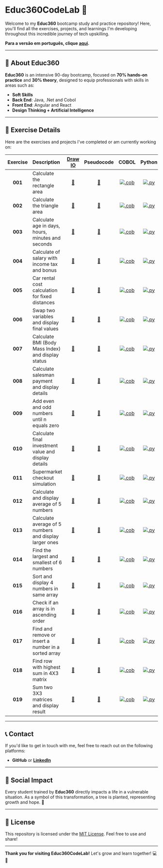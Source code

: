 # Educ360CodeLab 🚀

Welcome to my **Educ360** bootcamp study and practice repository! Here, you'll find all the exercises, projects, and learnings I'm developing throughout this incredible journey of tech upskilling.

**Para a versão em português, clique [aqui](https://github.com/fmarqueseti/Educ360CodeLab/blob/main/README_BR.md).**

---

## 📝 **About Educ360**
**Educ360** is an intensive 90-day bootcamp, focused on **70% hands-on practice** and **30% theory**, designed to equip professionals with skills in areas such as:
- **Soft Skills**
- **Back End**: Java, .Net and Cobol
- **Front End**: Angular and React
- **Design Thinking + Artificial Intelligence**

---

## 📂 **Exercise Details**
Here are the exercises and projects I've completed or am currently working on:

| Exercise | Description | [Draw IO](https://app.diagrams.net/) | Pseudocode | COBOL | Python | Javascript |
|:-----------:|:-----------|:------------:|:---------------:|:--------------:|:--------------:|:--------------:|
| **001** | Calculate the rectangle area | [📐](https://github.com/fmarqueseti/Educ360CodeLab/blob/main/dia/exerc001.drawio) | [📝](https://github.com/fmarqueseti/Educ360CodeLab/blob/main/por/EXERC001.txt) | [![.cob](http://www.fmarques.eti.br/ico/file-type-cobol.svg ".cob")](https://github.com/fmarqueseti/Educ360CodeLab/blob/main/cob/EXERC001.cbl) | [![.py](https://cdn.jsdelivr.net/gh/devicons/devicon@latest/icons/python/python-original.svg ".py")](https://github.com/fmarqueseti/Educ360CodeLab/blob/main/py/exerc001.py) | [![.js](http://www.fmarques.eti.br/ico/file-type-js.jpg ".js")](https://github.com/fmarqueseti/Educ360CodeLab/blob/main/js/exerc001.js) |
| **002** | Calculate the triangle area  | [📐](https://github.com/fmarqueseti/Educ360CodeLab/blob/main/dia/exerc002.drawio) | [📝](https://github.com/fmarqueseti/Educ360CodeLab/blob/main/por/EXERC002.txt) | [![.cob](http://www.fmarques.eti.br/ico/file-type-cobol.svg ".cob")](https://github.com/fmarqueseti/Educ360CodeLab/blob/main/cob/EXERC002.cbl) | [![.py](https://cdn.jsdelivr.net/gh/devicons/devicon@latest/icons/python/python-original.svg ".py")](https://github.com/fmarqueseti/Educ360CodeLab/blob/main/py/exerc002.py) | [![.js](http://www.fmarques.eti.br/ico/file-type-js.jpg ".js")](https://github.com/fmarqueseti/Educ360CodeLab/blob/main/js/exerc002.js) |
| **003** | Calculate age in days, hours, minutes and seconds | [📐](https://github.com/fmarqueseti/Educ360CodeLab/blob/main/dia/exerc003.drawio) | [📝](https://github.com/fmarqueseti/Educ360CodeLab/blob/main/por/EXERC003.txt) | [![.cob](http://www.fmarques.eti.br/ico/file-type-cobol.svg ".cob")](https://github.com/fmarqueseti/Educ360CodeLab/blob/main/cob/EXERC003.cbl) | [![.py](https://cdn.jsdelivr.net/gh/devicons/devicon@latest/icons/python/python-original.svg ".py")](https://github.com/fmarqueseti/Educ360CodeLab/blob/main/py/exerc003.py) | [![.js](http://www.fmarques.eti.br/ico/file-type-js.jpg ".js")](https://github.com/fmarqueseti/Educ360CodeLab/blob/main/js/exerc003.js) |
| **004** | Calculate of salary with income tax and bonus | [📐](https://github.com/fmarqueseti/Educ360CodeLab/blob/main/dia/exerc004.drawio) | [📝](https://github.com/fmarqueseti/Educ360CodeLab/blob/main/por/EXERC004.txt) | [![.cob](http://www.fmarques.eti.br/ico/file-type-cobol.svg ".cob")](https://github.com/fmarqueseti/Educ360CodeLab/blob/main/cob/EXERC004.cbl) | [![.py](https://cdn.jsdelivr.net/gh/devicons/devicon@latest/icons/python/python-original.svg ".py")](https://github.com/fmarqueseti/Educ360CodeLab/blob/main/py/exerc004.py) | [![.js](http://www.fmarques.eti.br/ico/file-type-js.jpg ".js")](https://github.com/fmarqueseti/Educ360CodeLab/blob/main/js/exerc004.js) |
| **005** | Car rental cost calculation for fixed distances | [📐](https://github.com/fmarqueseti/Educ360CodeLab/blob/main/dia/exerc005.drawio) | [📝](https://github.com/fmarqueseti/Educ360CodeLab/blob/main/por/EXERC005.txt) | [![.cob](http://www.fmarques.eti.br/ico/file-type-cobol.svg ".cob")](https://github.com/fmarqueseti/Educ360CodeLab/blob/main/cob/EXERC005.cbl) | [![.py](https://cdn.jsdelivr.net/gh/devicons/devicon@latest/icons/python/python-original.svg ".py")](https://github.com/fmarqueseti/Educ360CodeLab/blob/main/py/exerc005.py) | [![.js](http://www.fmarques.eti.br/ico/file-type-js.jpg ".js")](https://github.com/fmarqueseti/Educ360CodeLab/blob/main/js/exerc005.js) |
| **006** | Swap two variables and display final values | [📐](https://github.com/fmarqueseti/Educ360CodeLab/blob/main/por/exerc006.drawio) | [📝](https://github.com/fmarqueseti/Educ360CodeLab/blob/main/por/EXERC006.txt) | [![.cob](http://www.fmarques.eti.br/ico/file-type-cobol.svg ".cob")](https://github.com/fmarqueseti/Educ360CodeLab/blob/main/cob/EXERC006.cbl) | [![.py](https://cdn.jsdelivr.net/gh/devicons/devicon@latest/icons/python/python-original.svg ".py")](https://github.com/fmarqueseti/Educ360CodeLab/blob/main/py/exerc006.py) | [![.js](http://www.fmarques.eti.br/ico/file-type-js.jpg ".js")](https://github.com/fmarqueseti/Educ360CodeLab/blob/main/js/exerc006.js) |
| **007** | Calculate BMI (Body Mass Index) and display status | [📐](https://github.com/fmarqueseti/Educ360CodeLab/blob/main/por/exerc007.drawio) | [📝](https://github.com/fmarqueseti/Educ360CodeLab/blob/main/por/EXERC007.txt) | [![.cob](http://www.fmarques.eti.br/ico/file-type-cobol.svg ".cob")](https://github.com/fmarqueseti/Educ360CodeLab/blob/main/cob/EXERC007.cbl) | [![.py](https://cdn.jsdelivr.net/gh/devicons/devicon@latest/icons/python/python-original.svg ".py")](https://github.com/fmarqueseti/Educ360CodeLab/blob/main/py/exerc007.py) | [![.js](http://www.fmarques.eti.br/ico/file-type-js.jpg ".js")](https://github.com/fmarqueseti/Educ360CodeLab/blob/main/js/exerc007.js) |
| **008** | Calculate salesman payment and display details | [📐](https://github.com/fmarqueseti/Educ360CodeLab/blob/main/por/exerc008.drawio) | [📝](https://github.com/fmarqueseti/Educ360CodeLab/blob/main/por/EXERC008.txt) | [![.cob](http://www.fmarques.eti.br/ico/file-type-cobol.svg ".cob")](https://github.com/fmarqueseti/Educ360CodeLab/blob/main/cob/EXERC008.cbl) | [![.py](https://cdn.jsdelivr.net/gh/devicons/devicon@latest/icons/python/python-original.svg ".py")](https://github.com/fmarqueseti/Educ360CodeLab/blob/main/py/exerc008.py) | [![.js](http://www.fmarques.eti.br/ico/file-type-js.jpg ".js")](https://github.com/fmarqueseti/Educ360CodeLab/blob/main/js/exerc008.js) |
| **009** | Add even and odd numbers until n equals zero | [📐](https://github.com/fmarqueseti/Educ360CodeLab/blob/main/por/exerc009.drawio) | [📝](https://github.com/fmarqueseti/Educ360CodeLab/blob/main/por/EXERC009.txt) | [![.cob](http://www.fmarques.eti.br/ico/file-type-cobol.svg ".cob")](https://github.com/fmarqueseti/Educ360CodeLab/blob/main/cob/EXERC009.cbl) | [![.py](https://cdn.jsdelivr.net/gh/devicons/devicon@latest/icons/python/python-original.svg ".py")](https://github.com/fmarqueseti/Educ360CodeLab/blob/main/py/exerc009.py) | [![.js](http://www.fmarques.eti.br/ico/file-type-js.jpg ".js")](https://github.com/fmarqueseti/Educ360CodeLab/blob/main/js/exerc009.js) |
| **010** | Calculate final investment value and display details | [📐](https://github.com/fmarqueseti/Educ360CodeLab/blob/main/por/exerc010.drawio) | [📝](https://github.com/fmarqueseti/Educ360CodeLab/blob/main/por/EXERC010.txt) | [![.cob](http://www.fmarques.eti.br/ico/file-type-cobol.svg ".cob")](https://github.com/fmarqueseti/Educ360CodeLab/blob/main/cob/EXERC010.cbl) | [![.py](https://cdn.jsdelivr.net/gh/devicons/devicon@latest/icons/python/python-original.svg ".py")](https://github.com/fmarqueseti/Educ360CodeLab/blob/main/py/exerc010.py) | [![.js](http://www.fmarques.eti.br/ico/file-type-js.jpg ".js")](https://github.com/fmarqueseti/Educ360CodeLab/blob/main/js/exerc010.js) |
| **011** | Supermarket checkout simulation | [📐](https://github.com/fmarqueseti/Educ360CodeLab/blob/main/por/exerc011.drawio) | [📝](https://github.com/fmarqueseti/Educ360CodeLab/blob/main/por/EXERC011.txt) | [![.cob](http://www.fmarques.eti.br/ico/file-type-cobol.svg ".cob")](https://github.com/fmarqueseti/Educ360CodeLab/blob/main/cob/EXERC011.cbl) | [![.py](https://cdn.jsdelivr.net/gh/devicons/devicon@latest/icons/python/python-original.svg ".py")](https://github.com/fmarqueseti/Educ360CodeLab/blob/main/py/exerc011.py) | [![.js](http://www.fmarques.eti.br/ico/file-type-js.jpg ".js")](https://github.com/fmarqueseti/Educ360CodeLab/blob/main/js/exerc011.js) |
| **012** | Calculate and display average of 5 numbers | [📐](https://github.com/fmarqueseti/Educ360CodeLab/blob/main/por/exerc012.drawio) | [📝](https://github.com/fmarqueseti/Educ360CodeLab/blob/main/por/EXERC012.txt) | [![.cob](http://www.fmarques.eti.br/ico/file-type-cobol.svg ".cob")](https://github.com/fmarqueseti/Educ360CodeLab/blob/main/cob/EXERC012.cbl) | [![.py](https://cdn.jsdelivr.net/gh/devicons/devicon@latest/icons/python/python-original.svg ".py")](https://github.com/fmarqueseti/Educ360CodeLab/blob/main/py/exerc012.py) | [![.js](http://www.fmarques.eti.br/ico/file-type-js.jpg ".js")](https://github.com/fmarqueseti/Educ360CodeLab/blob/main/js/exerc012.js) |
| **013** | Calculate average of 5 numbers and display larger ones | [📐](https://github.com/fmarqueseti/Educ360CodeLab/blob/main/por/exerc013.drawio) | [📝](https://github.com/fmarqueseti/Educ360CodeLab/blob/main/por/EXERC013.txt) | [![.cob](http://www.fmarques.eti.br/ico/file-type-cobol.svg ".cob")](https://github.com/fmarqueseti/Educ360CodeLab/blob/main/cob/EXERC013.cbl) | [![.py](https://cdn.jsdelivr.net/gh/devicons/devicon@latest/icons/python/python-original.svg ".py")](https://github.com/fmarqueseti/Educ360CodeLab/blob/main/py/exerc013.py) | [![.js](http://www.fmarques.eti.br/ico/file-type-js.jpg ".js")](https://github.com/fmarqueseti/Educ360CodeLab/blob/main/js/exerc013.js) |
| **014** | Find the largest and smallest of 6 numbers | [📐](https://github.com/fmarqueseti/Educ360CodeLab/blob/main/por/exerc014.drawio) | [📝](https://github.com/fmarqueseti/Educ360CodeLab/blob/main/por/EXERC014.txt) | [![.cob](http://www.fmarques.eti.br/ico/file-type-cobol.svg ".cob")](https://github.com/fmarqueseti/Educ360CodeLab/blob/main/cob/EXERC014.cbl) | [![.py](https://cdn.jsdelivr.net/gh/devicons/devicon@latest/icons/python/python-original.svg ".py")](https://github.com/fmarqueseti/Educ360CodeLab/blob/main/py/exerc014.py) | [![.js](http://www.fmarques.eti.br/ico/file-type-js.jpg ".js")](https://github.com/fmarqueseti/Educ360CodeLab/blob/main/js/exerc014.js) |
| **015** | Sort and display 4 numbers in same array | [📐](https://github.com/fmarqueseti/Educ360CodeLab/blob/main/por/exerc015.drawio) | [📝](https://github.com/fmarqueseti/Educ360CodeLab/blob/main/por/EXERC015.txt) | [![.cob](http://www.fmarques.eti.br/ico/file-type-cobol.svg ".cob")](https://github.com/fmarqueseti/Educ360CodeLab/blob/main/cob/EXERC015.cbl) | [![.py](https://cdn.jsdelivr.net/gh/devicons/devicon@latest/icons/python/python-original.svg ".py")](https://github.com/fmarqueseti/Educ360CodeLab/blob/main/py/exerc015.py) | [![.js](http://www.fmarques.eti.br/ico/file-type-js.jpg ".js")](https://github.com/fmarqueseti/Educ360CodeLab/blob/main/js/exerc015.js) |
| **016** | Check if an array is in ascending order | [📐](https://github.com/fmarqueseti/Educ360CodeLab/blob/main/por/exerc016.drawio) | [📝](https://github.com/fmarqueseti/Educ360CodeLab/blob/main/por/EXERC016.txt) | [![.cob](http://www.fmarques.eti.br/ico/file-type-cobol.svg ".cob")](https://github.com/fmarqueseti/Educ360CodeLab/blob/main/cob/EXERC016.cbl) | [![.py](https://cdn.jsdelivr.net/gh/devicons/devicon@latest/icons/python/python-original.svg ".py")](https://github.com/fmarqueseti/Educ360CodeLab/blob/main/py/exerc016.py) | [![.js](http://www.fmarques.eti.br/ico/file-type-js.jpg ".js")](https://github.com/fmarqueseti/Educ360CodeLab/blob/main/js/exerc016.js) |
| **017** | Find and remove or insert a number in a sorted array | [📐](https://github.com/fmarqueseti/Educ360CodeLab/blob/main/por/exerc017.drawio) | [📝](https://github.com/fmarqueseti/Educ360CodeLab/blob/main/por/EXERC017.txt) | [![.cob](http://www.fmarques.eti.br/ico/file-type-cobol.svg ".cob")](https://github.com/fmarqueseti/Educ360CodeLab/blob/main/cob/EXERC017.cbl) | [![.py](https://cdn.jsdelivr.net/gh/devicons/devicon@latest/icons/python/python-original.svg ".py")](https://github.com/fmarqueseti/Educ360CodeLab/blob/main/py/exerc017.py) | [![.js](http://www.fmarques.eti.br/ico/file-type-js.jpg ".js")](https://github.com/fmarqueseti/Educ360CodeLab/blob/main/js/exerc017.js) |
| **018** | Find row with highest sum in 4X3 matrix | [📐](https://github.com/fmarqueseti/Educ360CodeLab/blob/main/por/exerc018.drawio) | [📝](https://github.com/fmarqueseti/Educ360CodeLab/blob/main/por/EXERC018.txt) | [![.cob](http://www.fmarques.eti.br/ico/file-type-cobol.svg ".cob")](https://github.com/fmarqueseti/Educ360CodeLab/blob/main/cob/EXERC018.cbl) | [![.py](https://cdn.jsdelivr.net/gh/devicons/devicon@latest/icons/python/python-original.svg ".py")](https://github.com/fmarqueseti/Educ360CodeLab/blob/main/py/exerc018.py) | [![.js](http://www.fmarques.eti.br/ico/file-type-js.jpg ".js")](https://github.com/fmarqueseti/Educ360CodeLab/blob/main/js/exerc018.js) |
| **019** | Sum two 3X3 matrices and display result | [📐](https://github.com/fmarqueseti/Educ360CodeLab/blob/main/por/exerc019.drawio) | [📝](https://github.com/fmarqueseti/Educ360CodeLab/blob/main/por/EXERC019.txt) | [![.cob](http://www.fmarques.eti.br/ico/file-type-cobol.svg ".cob")](https://github.com/fmarqueseti/Educ360CodeLab/blob/main/cob/EXERC019.cbl) | [![.py](https://cdn.jsdelivr.net/gh/devicons/devicon@latest/icons/python/python-original.svg ".py")](https://github.com/fmarqueseti/Educ360CodeLab/blob/main/py/exerc019.py) | [![.js](http://www.fmarques.eti.br/ico/file-type-js.jpg ".js")](https://github.com/fmarqueseti/Educ360CodeLab/blob/main/js/exerc019.js) |

---

## 📞 **Contact**
If you'd like to get in touch with me, feel free to reach out on the following platforms:

- **GitHub** or [**LinkedIn**](https://www.linkedin.com/in/fmrqs/)

---

## 🌱 **Social Impact**
Every student trained by **Educ360** directly impacts a life in a vulnerable situation. As a symbol of this transformation, a tree is planted, representing growth and hope. 🌳

---

## 📜 **License**
This repository is licensed under the [MIT License](/LICENSE). Feel free to use and share!

---

**Thank you for visiting Educ360CodeLab!** Let's grow and learn together! 💻🚀
